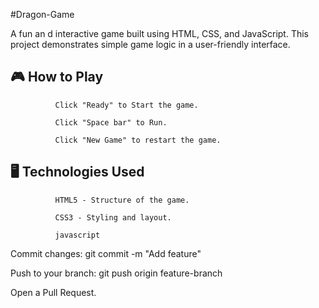 #Dragon-Game  

A fun an d interactive game built using HTML, CSS, and JavaScript. This project demonstrates simple game logic in a user-friendly interface.


🎮 How to Play
--
              Click "Ready" to Start the game.
              
              Click "Space bar" to Run.
              
              Click "New Game" to restart the game.


🖥️ Technologies Used
--
              HTML5 - Structure of the game.
              
              CSS3 - Styling and layout.
              
              javascript


Commit changes: git commit -m "Add feature"

Push to your branch: git push origin feature-branch

Open a Pull Request.
